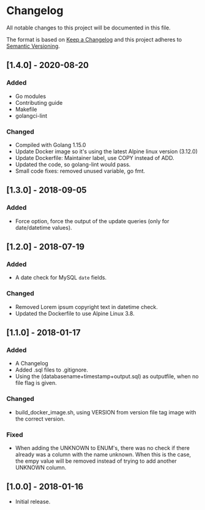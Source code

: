 # Changelog

All notable changes to this project will be documented in this file.

The format is based on [Keep a Changelog](http://keepachangelog.com/en/1.0.0/)
and this project adheres to [Semantic Versioning](http://semver.org/spec/v2.0.0.html).

## [1.4.0] - 2020-08-20

### Added

- Go modules
- Contributing guide
- Makefile
- golangci-lint

### Changed

- Compiled with Golang 1.15.0
- Update Docker image so it's using the latest Alpine linux version (3.12.0)
- Update Dockerfile: Maintainer label, use COPY instead of ADD.
- Updated the code, so golang-lint would pass.
- Small code fixes: removed unused variable, go fmt.

## [1.3.0] - 2018-09-05

### Added

- Force option, force the output of the update queries (only for date/datetime values).

## [1.2.0] - 2018-07-19

### Added

- A date check for MySQL `date` fields.

### Changed

- Removed Lorem ipsum copyright text in datetime check.
- Updated the Dockerfile to use Alpine Linux 3.8.

## [1.1.0] - 2018-01-17

### Added

- A Changelog
- Added .sql files to .gitignore.
- Using the (databasename+timestamp+output.sql) as outputfile, when no file flag is given.

### Changed

- build_docker_image.sh, using VERSION from version file tag image with the correct version.

### Fixed

- When adding the UNKNOWN to ENUM's, there was no check if there already was a column with the name unknown. When this is the case, the empy value will be removed instead of trying to add another UNKNOWN column.

## [1.0.0] - 2018-01-16

- Initial release.
